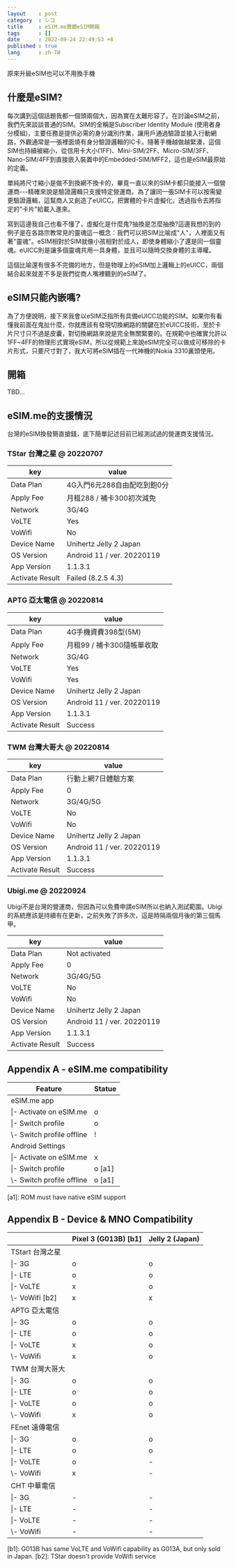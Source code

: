 ```yaml
---
layout    : post
category  : レコ
title     : eSIM.me實體eSIM開箱
tags      : []
date      : 2022-09-24 22:49:53 +8
published : true
lang      : zh-TW
---
```


原來升級eSIM也可以不用換手機

<!--more-->

## 什麼是eSIM?

每次講到這個話題我都一個頭兩個大，因為實在太難形容了。在討論eSIM之前，我們先來談談普通的SIM。SIM的全稱是Subscriber Identity Module (使用者身分模組)，主要任務是提供必需的身分識別作業，讓用戶通過驗證並接入行動網路，外觀通常是一張裡面燒有身分驗證邏輯的IC卡。隨著手機越做越緊湊，這個SIM也持續被縮小，從信用卡大小(1FF)、Mini-SIM/2FF、Micro-SIM/3FF、Nano-SIM/4FF到直接嵌入裝置中的Embedded-SIM/MFF2，這也是eSIM最原始的定義。

單純將尺寸縮小是做不到換網不換卡的，畢竟一直以來的SIM卡都只能接入一個營運商---精確來說是驗證邏輯只支援特定營運商。為了讓同一張SIM卡可以按需變更驗證邏輯，這幫商人又創造了eUICC，把實體的卡片虛擬化，透過指令去將指定的"卡片"給載入進來。

寫到這邊我自己也看不懂了，虛擬化是什麼鬼?抽換是怎麼抽換?這邊我想的到的例子是在各路宗教常見的靈魂這一概念：我們可以把SIM比喻成"人"，人裡面又有著"靈魂"。eSIM相對於SIM就像小孩相對於成人，即使身體縮小了還是同一個靈魂。eUICC則是讓多個靈魂共用一具身體，並且可以隨時交換身體的主導權。

這個比喻還有很多不完備的地方，但是物理上的eSIM加上邏輯上的eUICC，兩個結合起來就差不多是我們從商人嘴裡聽到的eSIM了。

## eSIM只能內嵌嗎?

為了方便說明，接下來我會以eSIM泛指所有具備eUICC功能的SIM。如果你有看懂我前面在鬼扯什麼，你就應該有發現切換網路的關鍵在於eUICC技術，至於卡片尺寸只不過是皮囊，對切換網路來說是完全無關緊要的。在規範中也確實允許以1FF~4FF的物理形式實現eSIM，所以從規範上來說eSIM完全可以做成可移除的卡片形式，只要尺寸對了，我大可將eSIM插在一代神機的Nokia 3310裏頭使用。

## 開箱

TBD...

## eSIM.me的支援情況

台灣的eSIM換發簡直搶錢，底下簡單記述目前已經測試過的營運商支援情況。

### TStar 台灣之星 @ 20220707

| key | value |
| --- | --- |
| Data Plan | 4G入門6元288自由配吃到飽0分 |
| Apply Fee | 月租288 / 補卡300初次減免 |
| Network | 3G/4G |
| VoLTE | Yes |
| VoWifi | No |
| Device Name | Unihertz Jelly 2 Japan |
| OS Version | Android 11 / ver. 20220119 |
| App Version | 1.1.3.1 |
| Activate Result | Failed (8.2.5 4.3) |

### APTG 亞太電信 @ 20220814

| key | value |
| --- | --- |
| Data Plan | 4G手機資費398型(5M) |
| Apply Fee | 月租99 / 補卡300隨帳單收取 |
| Network | 3G/4G |
| VoLTE | Yes |
| VoWifi | Yes |
| Device Name | Unihertz Jelly 2 Japan |
| OS Version | Android 11 / ver. 20220119 |
| App Version | 1.1.3.1 |
| Activate Result | Success |

### TWM 台灣大哥大 @ 20220814

| key | value |
| --- | --- |
| Data Plan | 行動上網7日體驗方案 |
| Apply Fee | 0 |
| Network | 3G/4G/5G |
| VoLTE | No |
| VoWifi | No |
| Device Name | Unihertz Jelly 2 Japan |
| OS Version | Android 11 / ver. 20220119 |
| App Version | 1.1.3.1 |
| Activate Result | Success |

### Ubigi.me @ 20220924

Ubigi不是台灣的營運商，但因為可以免費申請eSIM所以也納入測試範圍。Ubigi的系統應該是持續有在更新，之前失敗了許多次，這是時隔兩個月後的第三個馬甲。

| key | value |
| --- | --- |
| Data Plan | Not activated |
| Apply Fee | 0 |
| Network | 3G/4G/5G |
| VoLTE | No |
| VoWifi | No |
| Device Name | Unihertz Jelly 2 Japan |
| OS Version | Android 11 / ver. 20220119 |
| App Version | 1.1.3.1 |
| Activate Result | Success |

## Appendix A - eSIM.me compatibility

| Feature | Statue |
| --- | --- |
| eSIM.me app |  |
| \|- Activate on eSIM.me | o |
| \|- Switch profile | o |
| \\- Switch profile offline | ! |
| Android Settings |  |
| \|- Activate on eSIM.me | x |
| \|- Switch profile | o [a1] |
| \\- Switch profile offline | o [a1] |

[a1]: ROM must have native eSIM support

## Appendix B - Device & MNO Compatibility

|    | Pixel 3 (G013B) [b1] | Jelly 2 (Japan) |
| --- | --- | --- |
| TStart 台灣之星 |  |  |
| \|- 3G | o | o |
| \|- LTE | o | o |
| \|- VoLTE | x | o |
| \\- VoWifi [b2] | x | x |
| APTG 亞太電信 |  |  |
| \|- 3G | o | o |
| \|- LTE | o | o |
| \|- VoLTE | x | o |
| \\- VoWifi | x | o |
| TWM 台灣大哥大 |  |  |
| \|- 3G | o | o |
| \|- LTE | o | o |
| \|- VoLTE | o | o |
| \\- VoWifi | x | o |
| FEnet 遠傳電信 |  |  |
| \|- 3G | o | o |
| \|- LTE | o | o |
| \|- VoLTE | o | - |
| \\- VoWifi | x | - |
| CHT 中華電信 |  |  |
| \|- 3G | - | - |
| \|- LTE | - | - |
| \|- VoLTE | - | - |
| \\- VoWifi | - | - |

[b1]: G013B has same VoLTE and VoWifi capability as G013A, but only sold in Japan.
[b2]: TStar doesn't provide VoWifi service
